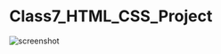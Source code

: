 # Class7_HTML_CSS_Project
![screenshot](https://user-images.githubusercontent.com/56091516/134284547-7091f6ae-1b8f-49e0-a485-049704b63de6.jpg)
